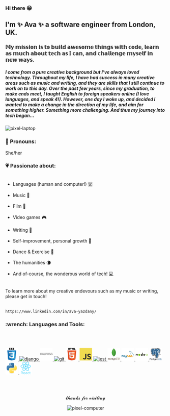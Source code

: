 ### Hi there :grin: 

## I'm ✨ Ava ✨ a software engineer from London, UK. 
### 𝕄𝕪 𝕞𝕚𝕤𝕤𝕚𝕠𝕟 𝕚𝕤 𝕥𝕠 𝕓𝕦𝕚𝕝𝕕 𝕒𝕨𝕖𝕤𝕠𝕞𝕖 𝕥𝕙𝕚𝕟𝕘𝕤 𝕨𝕚𝕥𝕙 𝕔𝕠𝕕𝕖, 𝕝𝕖𝕒𝕣𝕟 𝕒𝕤 𝕞𝕦𝕔𝕙 𝕒𝕓𝕠𝕦𝕥 𝕥𝕖𝕔𝕙 𝕒𝕤 𝕀 𝕔𝕒𝕟, 𝕒𝕟𝕕 𝕔𝕙𝕒𝕝𝕝𝕖𝕟𝕘𝕖 𝕞𝕪𝕤𝕖𝕝𝕗 𝕚𝕟 𝕟𝕖𝕨 𝕨𝕒𝕪𝕤.
##### I come from a pure creative background but I've always loved technology. Throughout my life, I have had success in many creative areas such as music and writing, and they are skills that I still continue to work on to this day. Over the past few years, since my graduation, to make ends meet, I taught English to foreign speakers online (I love languages, and speak 4!). However, one day I woke up, and decided I wanted to make a change in the direction of my life, and aim for something higher. Something more challenging. And thus my journey into tech began...



![pixel-laptop](https://i.pinimg.com/originals/47/37/f3/4737f384e164cab17788950cca6a312c.gif)


### :cherry_blossom: Pronouns: 
She/her
### :heartpulse: Passionate about:<br></br>
- Languages (human and computer!) :u55b6: <br></br>
-  Music :violin: <br></br>
-  Film :movie_camera: <br></br>
- Video games :video_game: <br></br> 
- Writing :notebook_with_decorative_cover: <br></br>
- Self-improvement, personal growth :hibiscus: <br></br>
- Dance & Exercise :dancer: <br></br>
- The humanities :waning_crescent_moon: <br></br> 
- And of-course, the wonderous world of tech! :computer: <br></br>

To learn more about my creative endevours such as my music or writing, please get in touch!
                 
                                                        https://www.linkedin.com/in/ava-yazdany/



<h3 align="left">:wrench: Languages and Tools:</h3><br></br>
<p align="left"><a href="https://www.w3schools.com/css/" target="_blank" rel="noreferrer"> <img src="https://raw.githubusercontent.com/devicons/devicon/master/icons/css3/css3-original-wordmark.svg" alt="css3" width="40" height="40"/> </a> <a href="https://www.djangoproject.com/" target="_blank" rel="noreferrer"> <img src=https://preneure.com/wp-content/uploads/2022/02/django.png" alt="django" width="40" height="40"/> </a> <a href="https://expressjs.com" target="_blank" rel="noreferrer"> <img src="https://raw.githubusercontent.com/devicons/devicon/master/icons/express/express-original-wordmark.svg" alt="express" width="40" height="40"/> </a> <a href="https://git-scm.com/" target="_blank" rel="noreferrer"> <img src="https://www.vectorlogo.zone/logos/git-scm/git-scm-icon.svg" alt="git" width="40" height="40"/> </a> <a href="https://www.w3.org/html/" target="_blank" rel="noreferrer"> <img src="https://raw.githubusercontent.com/devicons/devicon/master/icons/html5/html5-original-wordmark.svg" alt="html5" width="40" height="40"/> </a> <a href="https://developer.mozilla.org/en-US/docs/Web/JavaScript" target="_blank" rel="noreferrer"> <img src="https://raw.githubusercontent.com/devicons/devicon/master/icons/javascript/javascript-original.svg" alt="javascript" width="40" height="40"/> </a> <a href="https://jestjs.io" target="_blank" rel="noreferrer"> <img src="https://www.vectorlogo.zone/logos/jestjsio/jestjsio-icon.svg" alt="jest" width="40" height="40"/> </a> <a href="https://www.mongodb.com/" target="_blank" rel="noreferrer"> <img src="https://raw.githubusercontent.com/devicons/devicon/master/icons/mongodb/mongodb-original-wordmark.svg" alt="mongodb" width="40" height="40"/> </a> <a href="https://www.mysql.com/" target="_blank" rel="noreferrer"> <img src="https://raw.githubusercontent.com/devicons/devicon/master/icons/mysql/mysql-original-wordmark.svg" alt="mysql" width="40" height="40"/> </a> <a href="https://nodejs.org" target="_blank" rel="noreferrer"> <img src="https://raw.githubusercontent.com/devicons/devicon/master/icons/nodejs/nodejs-original-wordmark.svg" alt="nodejs" width="40" height="40"/> </a> <a href="https://www.postgresql.org" target="_blank" rel="noreferrer"> <img src="https://raw.githubusercontent.com/devicons/devicon/master/icons/postgresql/postgresql-original-wordmark.svg" alt="postgresql" width="40" height="40"/> </a> <a href="https://www.python.org" target="_blank" rel="noreferrer"> <img src="https://raw.githubusercontent.com/devicons/devicon/master/icons/python/python-original.svg" alt="python" width="40" height="40"/> </a> <a href="https://reactjs.org/" target="_blank" rel="noreferrer"> <img src="https://raw.githubusercontent.com/devicons/devicon/master/icons/react/react-original-wordmark.svg" alt="react" width="40" height="40"/> </a> </p><br></br>
  
  
  <p align=center>𝓽𝓱𝓪𝓷𝓴𝓼 𝓯𝓸𝓻 𝓿𝓲𝓼𝓲𝓽𝓲𝓷𝓰</p>
  <p align="center">
  <img src="http://49.media.tumblr.com/f8b3e35c0ff7667a246a936b6ed5b1ed/tumblr_o15m65ukYM1u2evjjo1_500.gif" alt="pixel-computer"/>
</p>
